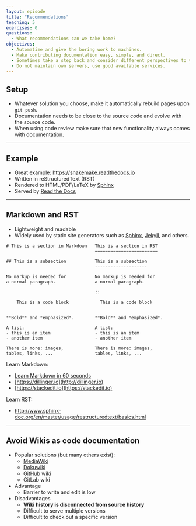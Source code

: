 ```yaml
---
layout: episode
title: "Recommendations"
teaching: 5
exercises: 0
questions:
  - What recommendations can we take home?
objectives:
  - Automatize and give the boring work to machines.
  - Make contributing documentation easy, simple, and direct.
  - Sometimes take a step back and consider different perspectives to your documentation.
  - Do not maintain own servers, use good available services.
---
```


## Setup

- Whatever solution you choose, make it automatically rebuild pages upon `git push`.
- Documentation needs to be close to the source code and evolve with the source code.
- When using code review make sure that new functionality always comes with documentation.

---

## Example

- Great example: https://snakemake.readthedocs.io
- Written in reStructuredText (RST)
- Rendered to HTML/PDF/LaTeX by [Sphinx](http://sphinx-doc.org)
- Served by [Read the Docs](https://readthedocs.org)

---

## Markdown and RST

- Lightweight and readable
- Widely used by static site generators such as [Sphinx](http://sphinx-doc.org),
  [Jekyll](https://jekyllrb.com), and others.

```
# This is a section in Markdown   This is a section in RST
                                  ========================

## This is a subsection           This is a subsection
                                  --------------------

No markup is needed for           No markup is needed for
a normal paragraph.               a normal paragraph.

                                  ::

    This is a code block            This is a code block


**Bold** and *emphasized*.        **Bold** and *emphasized*.

A list:                           A list:
- this is an item                 - this is an item
- another item                    - another item

There is more: images,            There is more: images,
tables, links, ...                tables, links, ...
```

Learn Markdown:
- [Learn Markdown in 60 seconds](http://commonmark.org/help/)
- [https://dillinger.io](http://dillinger.io)
- [https://stackedit.io](https://stackedit.io)

Learn RST:
- http://www.sphinx-doc.org/en/master/usage/restructuredtext/basics.html

---

## Avoid Wikis as code documentation

- Popular solutions (but many others exist):
  - [MediaWiki](https://www.mediawiki.org)
  - [Dokuwiki](https://www.dokuwiki.org)
  - GitHub wiki
  - GitLab wiki
- Advantage
  - Barrier to write and edit is low
- Disadvantages
  - **Wiki history is disconnected from source history**
  - Difficult to serve multiple versions
  - Difficult to check out a specific version

